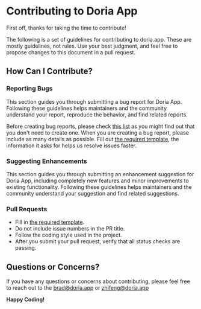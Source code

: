 # Contributing to Doria App

First off, thanks for taking the time to contribute!

The following is a set of guidelines for contributing to doria.app. These are mostly guidelines, not rules. Use your best judgment, and feel free to propose changes to this document in a pull request.

## How Can I Contribute?

### Reporting Bugs

This section guides you through submitting a bug report for Doria App. Following these guidelines helps maintainers and the community understand your report, reproduce the behavior, and find related reports.

Before creating bug reports, please check [this list](link-to-bug-tracker) as you might find out that you don't need to create one. When you are creating a bug report, please include as many details as possible. Fill out [the required template](link-to-bug-template), the information it asks for helps us resolve issues faster.

### Suggesting Enhancements

This section guides you through submitting an enhancement suggestion for Doria App, including completely new features and minor improvements to existing functionality. Following these guidelines helps maintainers and the community understand your suggestion and find related suggestions.

### Pull Requests

- Fill in [the required template](link-to-pr-template).
- Do not include issue numbers in the PR title.
- Follow the coding style used in the project.
- After you submit your pull request, verify that all status checks are passing.

## Questions or Concerns?

If you have any questions or concerns about contributing, please feel free to reach out to the brad@doria.app or zhifeng@doria.app

**Happy Coding!**
